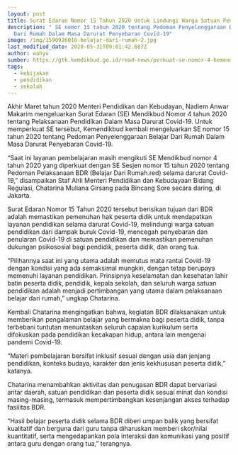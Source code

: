 ```yaml
---
layout: post
title: Surat Edaran Nomor 15 Tahun 2020 Untuk Lindungi Warga Satuan Pendidikan
description: " SE nomor 15 tahun 2020 tentang Pedoman Penyelenggaraan Belajar
  Dari Rumah Dalam Masa Darurat Penyebaran Covid-19"
image: /img/1590926016-belajar-dari-rumah-2.jpg
last_modified_date: 2020-05-31T09:01:42.687Z
author: wahyu
sumber: https://gtk.kemdikbud.go.id/read-news/perkuat-se-nomor-4-kemendikbud-keluarkan-se-untuk-lindungi-warga-satuan-pendidikan
tags:
  - kebijakan
  - pendidikan
  - sekolah
---
```

Akhir Maret tahun 2020 Menteri Pendidikan dan Kebudayan, Nadiem Anwar Makarim mengeluarkan Surat Edaran (SE) Mendikbud Nomor 4 tahun 2020 tentang Pelaksanaan Pendidikan Dalam Masa Darurat Covid-19. Untuk memperkuat SE tersebut, Kemendikbud kembali mengeluarkan SE nomor 15 tahun 2020 tentang Pedoman Penyelenggaraan Belajar Dari Rumah Dalam Masa Darurat Penyebaran Covid-19.

“Saat ini layanan pembelajaran masih mengikuti SE Mendikbud nomor 4 tahun 2020 yang diperkuat dengan SE Sesjen nomor 15 tahun 2020 tentang Pedoman Pelaksanaan BDR (Belajar Dari Rumah.red) selama darurat Covid-19,” disampaikan Staf Ahli Menteri Pendidikan dan Kebudayaan Bidang Regulasi, Chatarina Muliana Girsang pada Bincang Sore secara daring, di Jakarta.

Surat Edaran Nomor 15 Tahun 2020 tersebut berisikan tujuan dari BDR adalah memastikan pemenuhan hak peserta didik untuk mendapatkan layanan pendidikan selama darurat Covid-19, melindungi warga satuan pendidikan dari dampak buruk Covid-19, mencegah penyebaran dan penularan Covid-19 di satuan pendidikan dan memastikan pemenuhan dukungan psikososial bagi pendidik, peserta didik, dan orang tua.

“Pilihannya saat ini yang utama adalah memutus mata rantai Covid-19 dengan kondisi yang ada semaksimal mungkin, dengan tetap berupaya memenuhi layanan pendidikan. Prinsipnya keselamatan dan kesehatan lahir batin peserta didik, pendidik, kepala sekolah, dan seluruh warga satuan pendidikan adalah menjadi pertimbangan yang utama dalam pelaksanaan belajar dari rumah,” ungkap Chatarina.

Kembali Chatarina mengingatkan bahwa, kegiatan BDR dilaksanakan untuk memberikan pengalaman belajar yang bermakna bagi peserta didik, tanpa terbebani tuntutan menuntaskan seluruh capaian kurikulum serta difokuskan pada pendidikan kecakapan hidup, antara lain mengenai pandemi Covid-19.

“Materi pembelajaran bersifat inklusif sesuai dengan usia dan jenjang pendidikan, konteks budaya, karakter dan jenis kekhususan peserta didik,” katanya.

Chatarina menambahkan aktivitas dan penugasan BDR dapat bervariasi antar daerah, satuan pendidikan dan peserta didik sesuai minat dan kondisi masing-masing, termasuk mempertimbangkan kesenjangan akses terhadap fasilitas BDR.

“Hasil belajar peserta didik selama BDR diberi umpan balik yang bersifat kualitatif dan berguna dari guru tanpa diharuskan memberi skor/nilai kuantitatif, serta mengedapankan pola interaksi dan komunikasi yang positif antara guru dengan orang tua,” terangnya.